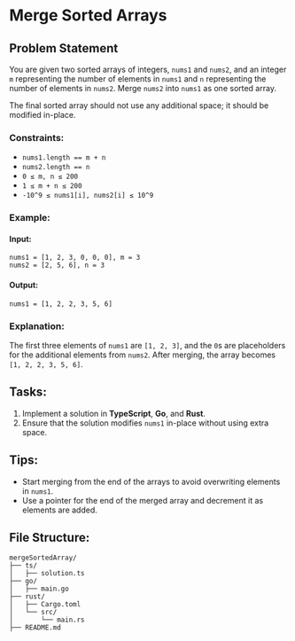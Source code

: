 # Merge Sorted Arrays

## Problem Statement
You are given two sorted arrays of integers, `nums1` and `nums2`, and an integer `m` representing the number of elements in `nums1` and `n` representing the number of elements in `nums2`. Merge `nums2` into `nums1` as one sorted array.

The final sorted array should not use any additional space; it should be modified in-place.

### Constraints:
- `nums1.length == m + n`
- `nums2.length == n`
- `0 ≤ m, n ≤ 200`
- `1 ≤ m + n ≤ 200`
- `-10^9 ≤ nums1[i], nums2[i] ≤ 10^9`

### Example:
#### Input:
```plaintext
nums1 = [1, 2, 3, 0, 0, 0], m = 3
nums2 = [2, 5, 6], n = 3
```

#### Output:
```plaintext
nums1 = [1, 2, 2, 3, 5, 6]
```

### Explanation:
The first three elements of `nums1` are `[1, 2, 3]`, and the `0`s are placeholders for the additional elements from `nums2`. After merging, the array becomes `[1, 2, 2, 3, 5, 6]`.

## Tasks:
1. Implement a solution in **TypeScript**, **Go**, and **Rust**.
2. Ensure that the solution modifies `nums1` in-place without using extra space.

## Tips:
- Start merging from the end of the arrays to avoid overwriting elements in `nums1`.
- Use a pointer for the end of the merged array and decrement it as elements are added.

## File Structure:
```
mergeSortedArray/
├── ts/
│   ├── solution.ts
├── go/
│   ├── main.go
├── rust/
│   ├── Cargo.toml
│   └── src/
│       └── main.rs
├── README.md
```

